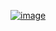 ﻿[![image](https://github.com/wow2658/CodingTest/assets/34699039/1a8e32c0-2ae2-42dd-82b2-953747d7dfe2)](https://www.acmicpc.net/problem/14501)
